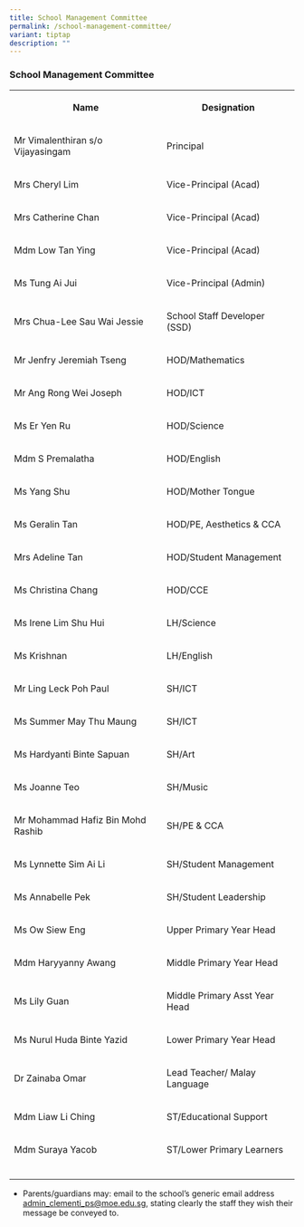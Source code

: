 ```yaml
---
title: School Management Committee
permalink: /school-management-committee/
variant: tiptap
description: ""
---
```

<h3>School Management Committee</h3>
<table style="minWidth: 50px">
<colgroup>
<col>
<col>
</colgroup>
<tbody>
<tr>
<th rowspan="1" colspan="1">
<p>Name</p>
</th>
<th rowspan="1" colspan="1">
<p>Designation</p>
</th>
</tr>
<tr>
<td rowspan="1" colspan="1">
<p>Mr Vimalenthiran s/o Vijayasingam</p>
</td>
<td rowspan="1" colspan="1">
<p>Principal</p>
</td>
</tr>
<tr>
<td rowspan="1" colspan="1">
<p>Mrs Cheryl Lim</p>
</td>
<td rowspan="1" colspan="1">
<p>Vice-Principal (Acad)</p>
</td>
</tr>
<tr>
<td rowspan="1" colspan="1">
<p>Mrs Catherine Chan</p>
</td>
<td rowspan="1" colspan="1">
<p>Vice-Principal (Acad)</p>
</td>
</tr>
<tr>
<td rowspan="1" colspan="1">
<p>Mdm Low Tan Ying</p>
</td>
<td rowspan="1" colspan="1">
<p>Vice-Principal (Acad)</p>
</td>
</tr>
<tr>
<td rowspan="1" colspan="1">
<p>Ms Tung Ai Jui</p>
</td>
<td rowspan="1" colspan="1">
<p>Vice-Principal (Admin)</p>
</td>
</tr>
<tr>
<td rowspan="1" colspan="1">
<p>Mrs Chua-Lee Sau Wai Jessie</p>
</td>
<td rowspan="1" colspan="1">
<p>School Staff Developer (SSD)</p>
</td>
</tr>
<tr>
<td rowspan="1" colspan="1">
<p>Mr Jenfry Jeremiah Tseng</p>
</td>
<td rowspan="1" colspan="1">
<p>HOD/Mathematics</p>
</td>
</tr>
<tr>
<td rowspan="1" colspan="1">
<p>Mr Ang Rong Wei Joseph</p>
</td>
<td rowspan="1" colspan="1">
<p>HOD/ICT</p>
</td>
</tr>
<tr>
<td rowspan="1" colspan="1">
<p>Ms Er Yen Ru</p>
</td>
<td rowspan="1" colspan="1">
<p>HOD/Science</p>
</td>
</tr>
<tr>
<td rowspan="1" colspan="1">
<p>Mdm S Premalatha</p>
</td>
<td rowspan="1" colspan="1">
<p>HOD/English</p>
</td>
</tr>
<tr>
<td rowspan="1" colspan="1">
<p>Ms Yang Shu</p>
</td>
<td rowspan="1" colspan="1">
<p>HOD/Mother Tongue</p>
</td>
</tr>
<tr>
<td rowspan="1" colspan="1">
<p>Ms Geralin Tan</p>
</td>
<td rowspan="1" colspan="1">
<p>HOD/PE, Aesthetics &amp; CCA</p>
</td>
</tr>
<tr>
<td rowspan="1" colspan="1">
<p>Mrs Adeline Tan</p>
</td>
<td rowspan="1" colspan="1">
<p>HOD/Student Management</p>
</td>
</tr>
<tr>
<td rowspan="1" colspan="1">
<p>Ms Christina Chang</p>
</td>
<td rowspan="1" colspan="1">
<p>HOD/CCE</p>
</td>
</tr>
<tr>
<td rowspan="1" colspan="1">
<p>Ms Irene Lim Shu Hui</p>
</td>
<td rowspan="1" colspan="1">
<p>LH/Science</p>
</td>
</tr>
<tr>
<td rowspan="1" colspan="1">
<p>Ms Krishnan</p>
</td>
<td rowspan="1" colspan="1">
<p>LH/English</p>
</td>
</tr>
<tr>
<td rowspan="1" colspan="1">
<p>Mr Ling Leck Poh Paul</p>
</td>
<td rowspan="1" colspan="1">
<p>SH/ICT</p>
</td>
</tr>
<tr>
<td rowspan="1" colspan="1">
<p>Ms Summer May Thu Maung</p>
</td>
<td rowspan="1" colspan="1">
<p>SH/ICT</p>
</td>
</tr>
<tr>
<td rowspan="1" colspan="1">
<p>Ms Hardyanti Binte Sapuan</p>
</td>
<td rowspan="1" colspan="1">
<p>SH/Art</p>
</td>
</tr>
<tr>
<td rowspan="1" colspan="1">
<p>Ms Joanne Teo</p>
</td>
<td rowspan="1" colspan="1">
<p>SH/Music</p>
</td>
</tr>
<tr>
<td rowspan="1" colspan="1">
<p>Mr Mohammad Hafiz Bin Mohd Rashib</p>
</td>
<td rowspan="1" colspan="1">
<p>SH/PE &amp; CCA</p>
</td>
</tr>
<tr>
<td rowspan="1" colspan="1">
<p>Ms Lynnette Sim Ai Li</p>
</td>
<td rowspan="1" colspan="1">
<p>SH/Student Management</p>
</td>
</tr>
<tr>
<td rowspan="1" colspan="1">
<p>Ms Annabelle Pek</p>
</td>
<td rowspan="1" colspan="1">
<p>SH/Student Leadership</p>
</td>
</tr>
<tr>
<td rowspan="1" colspan="1">
<p>Ms Ow Siew Eng</p>
</td>
<td rowspan="1" colspan="1">
<p>Upper Primary Year Head</p>
</td>
</tr>
<tr>
<td rowspan="1" colspan="1">
<p>Mdm Haryyanny Awang</p>
</td>
<td rowspan="1" colspan="1">
<p>Middle Primary Year Head</p>
</td>
</tr>
<tr>
<td rowspan="1" colspan="1">
<p>Ms Lily Guan</p>
</td>
<td rowspan="1" colspan="1">
<p>Middle Primary Asst Year Head</p>
</td>
</tr>
<tr>
<td rowspan="1" colspan="1">
<p>Ms Nurul Huda Binte Yazid</p>
</td>
<td rowspan="1" colspan="1">
<p>Lower Primary Year Head</p>
</td>
</tr>
<tr>
<td rowspan="1" colspan="1">
<p>Dr Zainaba Omar</p>
</td>
<td rowspan="1" colspan="1">
<p>Lead Teacher/ Malay Language</p>
</td>
</tr>
<tr>
<td rowspan="1" colspan="1">
<p>Mdm Liaw Li Ching</p>
</td>
<td rowspan="1" colspan="1">
<p>ST/Educational Support</p>
</td>
</tr>
<tr>
<td rowspan="1" colspan="1">
<p>Mdm Suraya Yacob</p>
</td>
<td rowspan="1" colspan="1">
<p>ST/Lower Primary Learners</p>
</td>
</tr>
<tr>
<td rowspan="1" colspan="1">
<p></p>
</td>
<td rowspan="1" colspan="1">
<p></p>
</td>
</tr>
</tbody>
</table>
<ul data-tight="true" class="tight">
<li>
<p>Parents/guardians may: email to the school’s generic email address <a href="admin_clementi_ps@moe.edu.sg" rel="noopener noreferrer nofollow" target="_blank">admin_clementi_ps@moe.edu.sg</a>,
stating clearly the staff they wish their message be conveyed to.</p>
</li>
</ul>
<p></p>